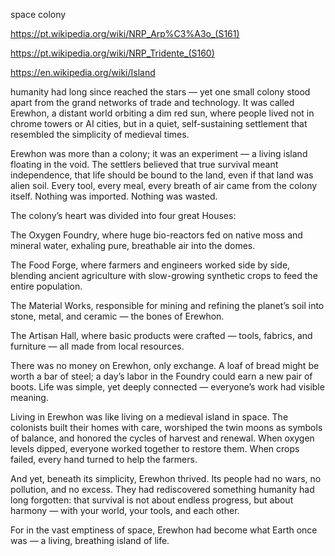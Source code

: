 space colony


https://pt.wikipedia.org/wiki/NRP_Arp%C3%A3o_(S161)


https://pt.wikipedia.org/wiki/NRP_Tridente_(S160)


https://en.wikipedia.org/wiki/Island


humanity had long since reached the stars — yet one small colony stood apart from the grand networks of trade and technology. It was called Erewhon, a distant world orbiting a dim red sun, where people lived not in chrome towers or AI cities, but in a quiet, self-sustaining settlement that resembled the simplicity of medieval times.

Erewhon was more than a colony; it was an experiment — a living island floating in the void. The settlers believed that true survival meant independence, that life should be bound to the land, even if that land was alien soil. Every tool, every meal, every breath of air came from the colony itself. Nothing was imported. Nothing was wasted.

The colony’s heart was divided into four great Houses:

The Oxygen Foundry, where huge bio-reactors fed on native moss and mineral water, exhaling pure, breathable air into the domes.

The Food Forge, where farmers and engineers worked side by side, blending ancient agriculture with slow-growing synthetic crops to feed the entire population.

The Material Works, responsible for mining and refining the planet’s soil into stone, metal, and ceramic — the bones of Erewhon.

The Artisan Hall, where basic products were crafted — tools, fabrics, and furniture — all made from local resources.


There was no money on Erewhon, only exchange. A loaf of bread might be worth a bar of steel; a day’s labor in the Foundry could earn a new pair of boots. Life was simple, yet deeply connected — everyone’s work had visible meaning.

Living in Erewhon was like living on a medieval island in space. The colonists built their homes with care, worshiped the twin moons as symbols of balance, and honored the cycles of harvest and renewal. When oxygen levels dipped, everyone worked together to restore them. When crops failed, every hand turned to help the farmers.

And yet, beneath its simplicity, Erewhon thrived. Its people had no wars, no pollution, and no excess. They had rediscovered something humanity had long forgotten: that survival is not about endless progress, but about harmony — with your world, your tools, and each other.

For in the vast emptiness of space, Erewhon had become what Earth once was — a living, breathing island of life.

